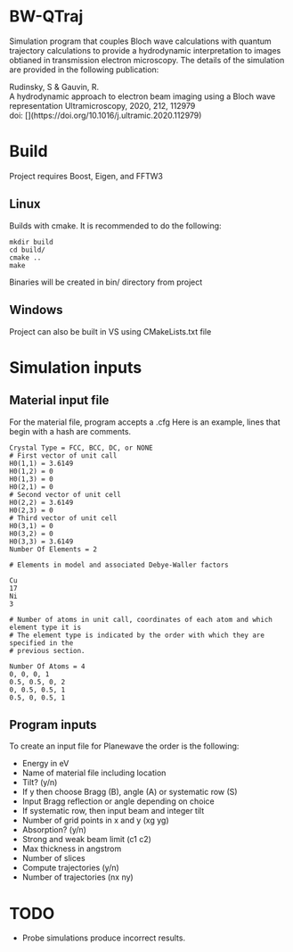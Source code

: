 # BW-QTraj 
Simulation program that couples Bloch wave calculations with quantum
trajectory calculations to provide a hydrodynamic interpretation to images
obtianed in transmission electron microscopy. The details of the simulation are
provided in the following publication: 

<p>Rudinsky, S & Gauvin, R.<br>
A hydrodynamic approach to electron beam imaging using a Bloch wave representation
Ultramicroscopy, 2020, 212, 112979<br>
doi: [](https://doi.org/10.1016/j.ultramic.2020.112979)</p>

# Build
Project requires Boost, Eigen, and FFTW3
## Linux
Builds with cmake. It is recommended to do the following:

```
mkdir build
cd build/
cmake ..
make
```

Binaries will be created in bin/ directory from project

## Windows
Project can also be built in VS using CMakeLists.txt file 

# Simulation inputs
## Material input file
For the material file, program accepts a .cfg
Here is an example, lines that begin with a hash are comments. 

```
Crystal Type = FCC, BCC, DC, or NONE 
# First vector of unit call
H0(1,1) = 3.6149 
H0(1,2) = 0
H0(1,3) = 0
H0(2,1) = 0
# Second vector of unit cell
H0(2,2) = 3.6149 
H0(2,3) = 0
# Third vector of unit cell
H0(3,1) = 0
H0(3,2) = 0
H0(3,3) = 3.6149 
Number Of Elements = 2

# Elements in model and associated Debye-Waller factors

Cu
17  
Ni
3

# Number of atoms in unit call, coordinates of each atom and which element type it is
# The element type is indicated by the order with which they are specified in the
# previous section.

Number Of Atoms = 4
0, 0, 0, 1 
0.5, 0.5, 0, 2
0, 0.5, 0.5, 1
0.5, 0, 0.5, 1
```

## Program inputs
To create an input file for Planewave the order is the following:

- Energy in eV
- Name of material file including location
- Tilt? (y/n)
- If y then choose Bragg (B), angle (A) or systematic row (S)
- Input Bragg reflection or angle depending on choice
- If systematic row, then input beam and integer tilt
- Number of grid points in x and y (xg yg)
- Absorption? (y/n)
- Strong and weak beam limit (c1 c2)
- Max thickness in angstrom
- Number of slices
- Compute trajectories (y/n)
- Number of trajectories (nx ny)

# TODO
- Probe simulations produce incorrect results.
